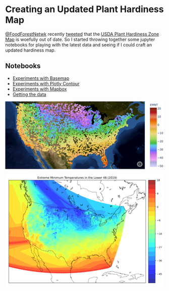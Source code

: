 # Creating an Updated Plant Hardiness Map

[@FoodForestNetwk](https://twitter.com/FoodForestNetwk) recently [tweeted](https://twitter.com/FoodForestNetwk/status/1321995133584318464?s=20) that the [USDA Plant Hardiness Zone Map](https://planthardiness.ars.usda.gov/PHZMWeb/) is woefully out of date. So I started throwing together some jupyter notebooks for playing with the latest data and seeing if I could craft an updated hardiness map.

## Notebooks

- [Experiments with Basemap](hardiness_basemap.ipynb)
- [Experiments with Plotly Contour](hardiness_plotly_contour.ipynb)
- [Experiments with Mapbox](hardiness_mapbox_scatter.ipynb)
- [Getting the data](grab_data.ipynb)


![](img/emnt_2019_scatter.png)

![](img/emnt_2019.png)



